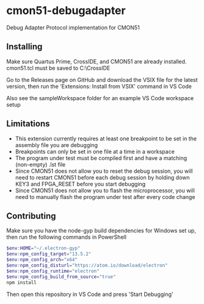 # cmon51-debugadapter
 Debug Adapter Protocol implementation for CMON51

## Installing
Make sure Quartus Prime, CrossIDE, and CMON51 are already installed. cmon51.tcl must be saved to C:\CrossIDE

Go to the Releases page on GitHub and download the VSIX file for the latest version, then run the 'Extensions: Install from VSIX' command in VS Code

Also see the sampleWorkspace folder for an example VS Code workspace setup

## Limitations
- This extension currently requires at least one breakpoint to be set in the assembly file you are debugging
- Breakpoints can only be set in one file at a time in a workspace
- The program under test must be compiled first and have a matching (non-empty) .lst file
- Since CMON51 does not allow you to reset the debug session, you will need to restart CMON51 before each debug session by holding down KEY3 and FPGA_RESET before you start debugging
- Since CMON51 does not allow you to flash the microprocessor, you will need to manually flash the program under test after every code change

## Contributing

Make sure you have the node-gyp build dependencies for Windows set up, then run the following commands in PowerShell

```powershell
$env:HOME="~/.electron-gyp"
$env:npm_config_target="13.5.2"
$env:npm_config_arch="x64"
$env:npm_config_disturl="https://atom.io/download/electron"
$env:npm_config_runtime="electron"
$env:npm_config_build_from_source="true"
npm install
```

Then open this repository in VS Code and press 'Start Debugging'
